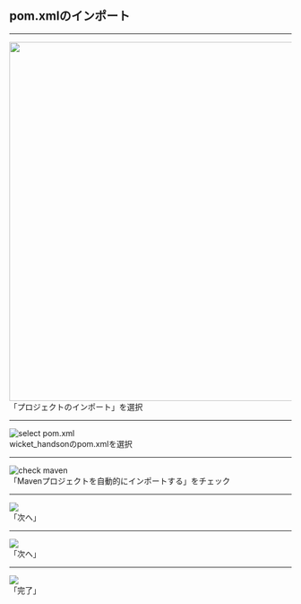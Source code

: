 ## pom.xmlのインポート

---

<img src="https://i.imgur.com/qnNS56D.png" width="640"><br>
「プロジェクトのインポート」を選択

---

![select pom.xml](https://i.imgur.com/kTf0Kl5.png)<br>
wicket_handsonのpom.xmlを選択

---

![check maven](https://i.imgur.com/thTbP8A.png)<br>
「Mavenプロジェクトを自動的にインポートする」をチェック

---

![](https://i.imgur.com/jHCgKZo.png)<br>
「次へ」

---

![](https://i.imgur.com/oiqShRd.png)<br>
「次へ」

---

![](https://i.imgur.com/l2GLEF0.png)<br>
「完了」
